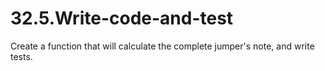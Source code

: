# 32.5.Write-code-and-test
 Create a function that will calculate the complete jumper's note, and write tests.
